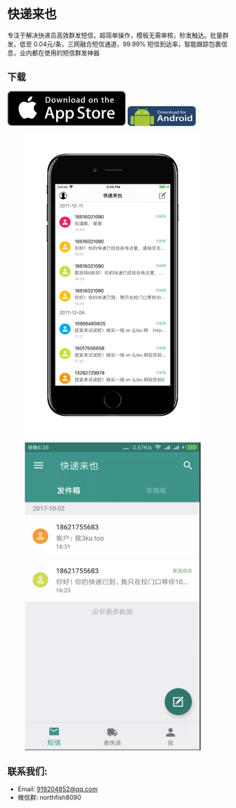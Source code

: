 # 快递来也

专注于解决快递员高效群发短信，超简单操作，模板无需审核，秒发触达。批量群发，低至 0.04元/条，三网融合短信通道，99.99% 短信到达率，智能跟踪包裹信息，业内都在使用的短信群发神器

## 下载
[![App_Store](https://github.com/Northfish8090/kdly/blob/master/Resource/Download_on_the_App_Store_135x40.svg)](https://itunes.apple.com/app/id1323017181)
[![Android download](https://github.com/Northfish8090/kdly/blob/master/Resource/IMG_333241.png)](https://fir.im/kfc5)

<figure class="half">
    <img src="https://github.com/Northfish8090/kdly/blob/master/Resource/IMG_3437.JPG" width = "400" height = "700"   alt="screenshot" />
    <img src="https://github.com/Northfish8090/kdly/blob/master/Resource/IMG_33353.png" width = "400" height = "700"   alt="screenshot">
</figure>


## 联系我们:

* Email: 919204852@qq.com
* 微信群: northfish8090




